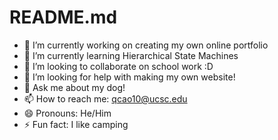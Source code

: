 # README.md

- 🔭 I’m currently working on creating my own online portfolio
- 🌱 I’m currently learning Hierarchical State Machines
- 👯 I’m looking to collaborate on school work :D
- 🤔 I’m looking for help with making my own website!
- 💬 Ask me about my dog! 
- 📫 How to reach me: qcao10@ucsc.edu
- 😄 Pronouns: He/Him
- ⚡ Fun fact: I like camping 
